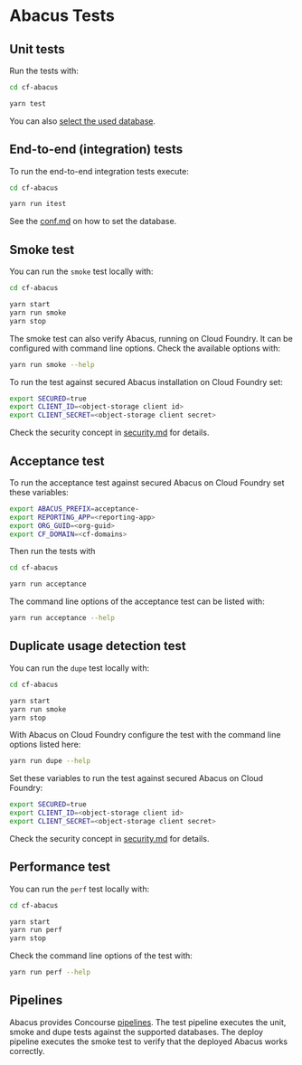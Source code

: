 Abacus Tests
===


Unit tests
---

Run the tests with:
```sh
cd cf-abacus

yarn test
```

You can also [select the used database](https://github.com/cloudfoundry-incubator/cf-abacus/blob/master/doc/conf.md#local-configuration).


End-to-end (integration) tests
---

To run the end-to-end integration tests execute:
```sh
cd cf-abacus

yarn run itest
```

See the [conf.md](https://github.com/cloudfoundry-incubator/cf-abacus/blob/master/doc/conf.md#local-configuration) on how to set the database.


Smoke test
---

You can run the `smoke` test locally with:
```sh
cd cf-abacus

yarn start
yarn run smoke
yarn stop
```

The smoke test can also verify Abacus, running on Cloud Foundry. It can be configured with command line options. Check the available options with:
```sh
yarn run smoke --help
```

To run the test against secured Abacus installation on Cloud Foundry set:
```sh
export SECURED=true
export CLIENT_ID=<object-storage client id>
export CLIENT_SECRET=<object-storage client secret>
```

Check the security concept in [security.md](security.md) for details.


Acceptance test
---

To run the acceptance test against secured Abacus on Cloud Foundry set these variables:
```sh
export ABACUS_PREFIX=acceptance-
export REPORTING_APP=<reporting-app>
export ORG_GUID=<org-guid>
export CF_DOMAIN=<cf-domains>
```

Then run the tests with
```sh
cd cf-abacus

yarn run acceptance
```

The command line options of the acceptance test can be listed with:
```sh
yarn run acceptance --help
```


Duplicate usage detection test
---

You can run the `dupe` test locally with:
```sh
cd cf-abacus

yarn start
yarn run smoke
yarn stop
```

With Abacus on Cloud Foundry configure the test with the command line options listed here:
```sh
yarn run dupe --help
```

Set these variables to run the test against secured Abacus on Cloud Foundry:
```sh
export SECURED=true
export CLIENT_ID=<object-storage client id>
export CLIENT_SECRET=<object-storage client secret>
```

Check the security concept in [security.md](security.md) for details.


Performance test
---

You can run the `perf` test locally with:
```sh
cd cf-abacus

yarn start
yarn run perf
yarn stop
```

Check the command line options of the test with:
```sh
yarn run perf --help
```


Pipelines
---

Abacus provides Concourse [pipelines](https://github.com/cloudfoundry-incubator/cf-abacus/tree/master/etc/concourse). The test pipeline executes the unit, smoke and dupe tests against the supported databases. The deploy pipeline executes the smoke test to verify that the deployed Abacus works correctly.

